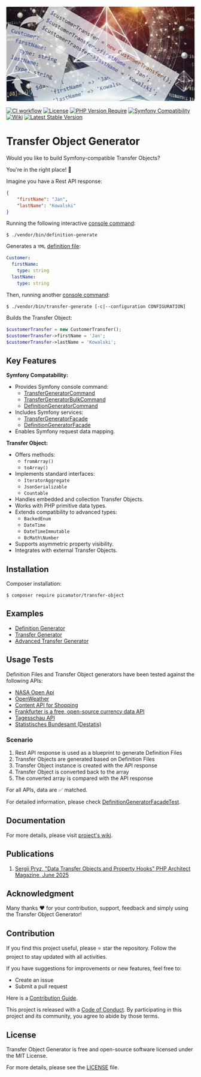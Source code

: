 ![Transfer Object Generator](.github/transfer-object-generator.jpg)

[![CI workflow](https://github.com/picamator/transfer-object/actions/workflows/ci.yml/badge.svg?event=push)](https://github.com/picamator/transfer-object/actions)
[![License](https://poser.pugx.org/picamator/transfer-object/license)](https://packagist.org/packages/picamator/transfer-object)
[![PHP Version Require](https://poser.pugx.org/picamator/transfer-object/require/php)](https://packagist.org/packages/picamator/transfer-object)
[![Symfony Compatibility](https://img.shields.io/badge/Symfony-%5E7.0-blue)](https://github.com/picamator/transfer-object/tree/development?tab=readme-ov-file#key-features)
[![Wiki](https://img.shields.io/badge/wiki-available-brightgreen)](https://github.com/picamator/transfer-object/wiki)
[![Latest Stable Version](https://poser.pugx.org/picamator/transfer-object/v)](https://packagist.org/packages/picamator/transfer-object)

Transfer Object Generator
==========================

Would you like to build Symfony-compatible Transfer Objects?

You're in the right place! 🎉

Imagine you have a Rest API response:

```json
{
    "firstName": "Jan",
    "lastName": "Kowalski"
}
```

Running the following interactive [console command](https://github.com/picamator/transfer-object/wiki/Console-Commands#definition-generate):

```console
$ ./vendor/bin/definition-generate
```

Generates a `YML` [definition file](https://github.com/picamator/transfer-object/wiki/Definition-File):

```yml
Customer:
  firstName:
    type: string
  lastName:
    type: string
```

Then, running another [console command](https://github.com/picamator/transfer-object/wiki/Console-Commands#transfer-generate):

```console
$ ./vendor/bin/transfer-generate [-c|--configuration CONFIGURATION]
```

Builds the Transfer Object:

```php
$customerTransfer = new CustomerTransfer();
$customerTransfer->firstName = 'Jan';
$customerTransfer->lastName = 'Kowalski';
```

Key Features
------------

**Symfony Compatability:**

 * Provides Symfony console command:
   * [TransferGeneratorCommand](/src/Command/TransferGeneratorCommand.php)
   * [TransferGeneratorBulkCommand](/src/Command/TransferGeneratorBulkCommand.php)
   * [DefinitionGeneratorCommand](/src/Command/DefinitionGeneratorCommand.php)
 * Includes Symfony services:
   * [TransferGeneratorFacade](/src/TransferGenerator/TransferGeneratorFacade.php)
   * [DefinitionGeneratorFacade](/src/DefinitionGenerator/DefinitionGeneratorFacade.php)
 * Enables Symfony request data mapping.

**Transfer Object:**

* Offers methods:
  * `fromArray()`
  * `toArray()`
* Implements standard interfaces:
  * `IteratorAggregate`
  * `JsonSerializable`
  * `Countable`
* Handles embedded and collection Transfer Objects.
* Works with PHP primitive data types.
* Extends compatibility to advanced types:
  * `BackedEnum`
  * `DateTime`
  * `DateTimeImmutable`
  * `BcMath\Number`
* Supports asymmetric property visibility.
* Integrates with external Transfer Objects.

Installation
------------

Composer installation:

```console
$ composer require picamator/transfer-object
```

Examples
---------

* [Definition Generator](/examples/try-definition-generator.php)
* [Transfer Generator](/examples/try-transfer-generator.php)
* [Advanced Transfer Generator](/examples/try-advanced-transfer-generator.php)

Usage Tests
-----------

Definition Files and Transfer Object generators have been tested against the following APIs:

* [NASA Open Api](https://api.nasa.gov/neo/rest/v1/neo/2465633?api_key=DEMO_KEY)
* [OpenWeather](https://openweathermap.org/current#example_JSON)
* [Content API for Shopping](https://developers.google.com/shopping-content/guides/products/products-api?hl=en)
* [Frankfurter is a free, open-source currency data API](https://api.frankfurter.dev/v1/latest)
* [Tagesschau API](https://tagesschau.api.bund.dev)
* [Statistisches Bundesamt (Destatis)](https://www-genesis.destatis.de/genesisWS/swagger-ui/index.html#/find/findPost)

### Scenario

1. Rest API response is used as a blueprint to generate Definition Files
2. Transfer Objects are generated based on Definition Files
3. Transfer Object instance is created with the API response
4. Transfer Object is converted back to the array
5. The converted array is compared with the API response

For all APIs, data are ✅ matched.

For detailed information, please check [DefinitionGeneratorFacadeTest](/tests/integration/DefinitionGenerator/DefinitionGeneratorFacadeTest.php).

Documentation
-------------

For more details, please visit [project's wiki](https://github.com/picamator/transfer-object/wiki).

Publications
------------

1. [Sergii Pryz, "Data Transfer Objects and Property Hooks" PHP Architect Magazine, June 2025](https://www.phparch.com/article/2025-06-data-transfer-objects-and-property-hooks/)

Acknowledgment
--------------

Many thanks ❤️ for your contribution, support, feedback and simply using the Transfer Object Generator!

Contribution
------------

If you find this project useful, please ⭐ star the repository.
Follow the project to stay updated with all activities.

If you have suggestions for improvements or new features, feel free to:

* Create an issue
* Submit a pull request

Here is a [Contribution Guide](CONTRIBUTING.md).


This project is released with a [Code of Conduct](CODE_OF_CONDUCT.md).
By participating in this project and its community, you agree to abide by those terms.

License
-------

Transfer Object Generator is free and open-source software licensed under the MIT License.

For more details, please see the [LICENSE](LICENSE) file.
